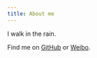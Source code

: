 ```yaml
---
title: About me
---
```


I walk in the rain.

Find me on [GitHub](https://github.com/Moriarty12138) or [Weibo](https://weibo.com/u/2393595857).
